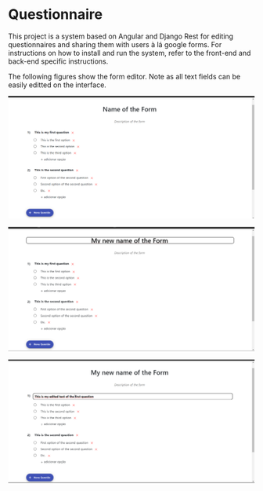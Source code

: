 
# Questionnaire 

This project is a system based on Angular and Django Rest for editing questionnaires and sharing them with users à lá google forms. For instructions on how to install and run the system, refer to the front-end and back-end specific instructions. 

The following figures show the form editor. Note as all text fields can be easily editted on the interface.

![Form visualization](doc/imgs/questionnaire.png)

![Title editing](doc/imgs/questionnaire-title-editing.png)

![Question editing](doc/imgs/questionnaire-question-editing.png)

